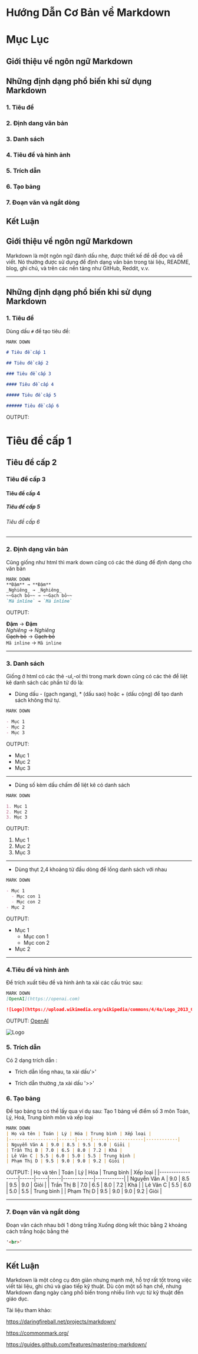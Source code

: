 # Hướng Dẫn Cơ Bản về Markdown

# Mục Lục

## Giới thiệu về ngôn ngữ Markdown

## Những định dạng phổ biến khi sử dụng Markdown
### 1. Tiêu đề
### 2. Định dang văn bản
### 3. Danh sách
### 4. Tiêu đề và hình ảnh
### 5. Trích dẫn
### 6. Tạo bảng
### 7. Đoạn văn và ngắt dòng
## Kết Luận

## Giới thiệu về ngôn ngữ Markdown

Markdown là một ngôn ngữ đánh dấu nhẹ, được thiết kế để dễ đọc và dễ viết. Nó thường được sử dụng để định dạng văn bản trong tài liệu, README, blog, ghi chú, và trên các nền tảng như GitHub, Reddit, v.v.

---

## Những định dạng phổ biến khi sử dụng Markdown

### 1. Tiêu đề

Dùng dấu `#` để tạo tiêu đề:

```markdown
MARK DOWN

# Tiêu đề cấp 1

## Tiêu đề cấp 2

### Tiêu đề cấp 3

#### Tiêu đề cấp 4

##### Tiêu đề cấp 5

###### Tiêu đề cấp 6
```

OUTPUT:

# Tiêu đề cấp 1

## Tiêu đề cấp 2

### Tiêu đề cấp 3

#### Tiêu đề cấp 4

##### Tiêu đề cấp 5

###### Tiêu đề cấp 6

---

### 2. Định dạng văn bản

Cũng giống như html thì mark down cũng có các thẻ dùng để định dạng cho văn bản

```markdown
MARK DOWN
**Đậm** → **Đậm**  
_Nghiêng_ → _Nghiêng_  
~~Gạch bỏ~~ → ~~Gạch bỏ~~  
`Mã inline` → `Mã inline`
```

OUTPUT:

**Đậm** → **Đậm**  
_Nghiêng_ → _Nghiêng_  
~~Gạch bỏ~~ → ~~Gạch bỏ~~  
`Mã inline` → `Mã inline`

---

### 3. Danh sách

Giống ở html có các thẻ -ul,-ol thì trong mark down cũng có các thẻ để liệt kê danh sách các phần tử đó là:

- Dùng dấu - (gạch ngang), \* (dấu sao) hoặc + (dấu cộng) để tạo danh sách không thứ tự.

```markdown
MARK DOWN

- Mục 1
- Mục 2
- Mục 3
```

OUTPUT:

- Mục 1
- Mục 2
- Mục 3

---

- Dùng số kèm dấu chấm để liệt kê có danh sách

```markdown
MARK DOWN

1. Mục 1
2. Mục 2
3. Mục 3
```

OUTPUT:

1. Mục 1
2. Mục 2
3. Mục 3

---

- Dùng thụt 2,4 khoảng từ đầu dòng để lồng danh sách với nhau

```markdown
MARK DOWN

- Mục 1
  - Mục con 1
  - Mục con 2
- Mục 2
```

OUTPUT:

- Mục 1
  - Mục con 1
  - Mục con 2
- Mục 2

---

### 4.Tiêu đề và hình ảnh

Để trích xuất tiêu đề và hình ảnh ta xài các cấu trúc sau:

```markdown
MARK DOWN
[OpenAI](https://openai.com)

![Logo](https://upload.wikimedia.org/wikipedia/commons/4/4a/Logo_2013_Google.png)
```

OUTPUT:
[OpenAI](https://openai.com)

![Logo](https://upload.wikimedia.org/wikipedia/commons/4/4a/Logo_2013_Google.png)

### 5. Trích dẫn

Có 2 dạng trích dẫn :

- Trích dẫn lồng nhau, ta xài dấu'>'

- Trích dẫn thường ,ta xài dấu '>>'

### 6. Tạo bảng

Để tạo bảng ta có thể lấy qua ví dụ sau:
Tạo 1 bảng về điểm số 3 môn Toán, Lý, Hoá, Trung bình môn và xếp loại

```markdown
MARK DOWN
| Họ và tên | Toán | Lý | Hóa | Trung bình | Xếp loại |
|------------------|------|-----|-----|-------------|------------|
| Nguyễn Văn A | 9.0 | 8.5 | 9.5 | 9.0 | Giỏi |
| Trần Thị B | 7.0 | 6.5 | 8.0 | 7.2 | Khá |
| Lê Văn C | 5.5 | 6.0 | 5.0 | 5.5 | Trung bình |
| Phạm Thị D | 9.5 | 9.0 | 9.0 | 9.2 | Giỏi |
```

OUTPUT:
| Họ và tên | Toán | Lý | Hóa | Trung bình | Xếp loại |
|------------------|------|-----|-----|-------------|------------|
| Nguyễn Văn A | 9.0 | 8.5 | 9.5 | 9.0 | Giỏi |
| Trần Thị B | 7.0 | 6.5 | 8.0 | 7.2 | Khá |
| Lê Văn C | 5.5 | 6.0 | 5.0 | 5.5 | Trung bình |
| Phạm Thị D | 9.5 | 9.0 | 9.0 | 9.2 | Giỏi |

---
### 7. Đoạn văn và ngắt dòng
Đoạn văn cách nhau bởi 1 dòng trắng
Xuống dòng kết thúc bằng 2 khoảng cách trắng hoặc bằng thẻ 
```markdown
'<br>'
```
---
## Kết Luận
Markdown là một công cụ đơn giản nhưng mạnh mẽ, hỗ trợ rất tốt trong việc viết tài liệu, ghi chú và giao tiếp kỹ thuật. Dù còn một số hạn chế, nhưng Markdown đang ngày càng phổ biến trong nhiều lĩnh vực từ kỹ thuật đến giáo dục.

Tài liệu tham khảo:

https://daringfireball.net/projects/markdown/

https://commonmark.org/

https://guides.github.com/features/mastering-markdown/
